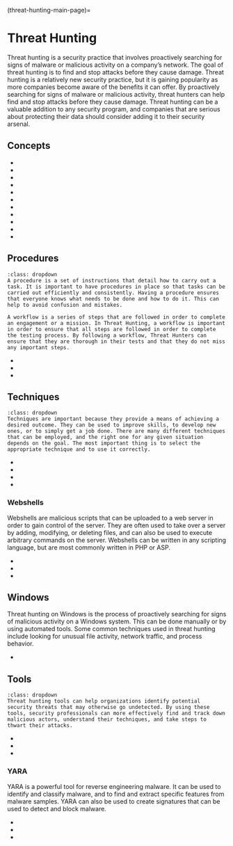 (threat-hunting-main-page)=
# Threat Hunting

Threat hunting is a security practice that involves proactively searching for signs of malware or malicious activity on a company’s network. The goal of threat hunting is to find and stop attacks before they cause damage. Threat hunting is a relatively new security practice, but it is gaining popularity as more companies become aware of the benefits it can offer. By proactively searching for signs of malware or malicious activity, threat hunters can help find and stop attacks before they cause damage. Threat hunting can be a valuable addition to any security program, and companies that are serious about protecting their data should consider adding it to their security arsenal.


## Concepts

* [](the-right-team-can-keep-small-businesses-safe-from-disaster)
* [](email-another-source-for-data-exfiltration)
* [](proactive-cyber-security-with-approaches-to-threat-hunting)
* [](threat-hunting-in-distributed-organizations-the-challenges-are-not-insurmountable)
* [](fileless-malware-a-new-type-of-malware-that-doesnt-rely-on-executable-files)
* [](threat-hunting-concepts-adversary-behavioral-identification-for-predicting-attacks)
* [](stay-one-step-ahead-of-the-hackers-by-hunting-suspicious-traffic)
* [](introduction-to-malware-endpoint-hunting)
* [](threat-modeling-basics-system-modeling)
* [](a-general-overview-of-threat-intelligence-requirements)
* [](what-is-an-indicator-of-compromise-ioc)

## Procedures

```{admonition} What is a procedure and a workflow and why are they important?
:class: dropdown
A procedure is a set of instructions that detail how to carry out a task. It is important to have procedures in place so that tasks can be carried out efficiently and consistently. Having a procedure ensures that everyone knows what needs to be done and how to do it. This can help to avoid confusion and mistakes.

A workflow is a series of steps that are followed in order to complete an engagement or a mission. In Threat Hunting, a workflow is important in order to ensure that all steps are followed in order to complete the testing process. By following a workflow, Threat Hunters can ensure that they are thorough in their tests and that they do not miss any important steps. 
```

* [](a-general-overview-of-threat-modeling-workflow)
* [](understanding-the-threat-hunting-process-step-by-step)
* [](improve-efficiency-by-generating-a-hypothesis-before-beginning-a-threat-hunt)

## Techniques

```{admonition} Why is learning Threat Hunting techniques important?
:class: dropdown
Techniques are important because they provide a means of achieving a desired outcome. They can be used to improve skills, to develop new ones, or to simply get a job done. There are many different techniques that can be employed, and the right one for any given situation depends on the goal. The most important thing is to select the appropriate technique and to use it correctly.
```

* [](detecting-exfiltration-over-network-protocols)
* [](train-threat-hunters-and-develop-your-threat-hunting-program-with-threat-emulation)
* [](analyzing-malicious-code-without-reverse-engineering-the-assembly)
* [](dont-overlook-dns-in-your-threat-hunting-arsenal)

### Webshells

Webshells are malicious scripts that can be uploaded to a web server in order to gain control of the server. They are often used to take over a server by adding, modifying, or deleting files, and can also be used to execute arbitrary commands on the server. Webshells can be written in any scripting language, but are most commonly written in PHP or ASP.

* [](intro-to-hunting-webshells)
* [](hunting-webshells-tools)
* [](hunting-webshells-linux-and-windows-commands)

## Windows

Threat hunting on Windows is the process of proactively searching for signs of malicious activity on a Windows system. This can be done manually or by using automated tools. Some common techniques used in threat hunting include looking for unusual file activity, network traffic, and process behavior. 

* [](threat-hunting-windows-event-logs)

## Tools

```{admonition} Why do I need to master Threat Hunting tools?
:class: dropdown
Threat hunting tools can help organizations identify potential security threats that may otherwise go undetected. By using these tools, security professionals can more effectively find and track down malicious actors, understand their techniques, and take steps to thwart their attacks. 
```

* [](malware-hunting-detection-tools)
* [](threat-hunting-siem-elk-stack-splunk)
* [](make-your-incident-response-and-threat-hunting-easier-with-powershell-hunting-tools)

### YARA

YARA is a powerful tool for reverse engineering malware. It can be used to identify and classify malware, and to find and extract specific features from malware samples. YARA can also be used to create signatures that can be used to detect and block malware.

* [](yara-a-powerful-malware-analysis-tool-for-detecting-ioc-s-part-1)
* [](yara-a-powerful-malware-analysis-tool-for-detecting-ioc-s-part-2)
* [](using-yara-for-threat-hunting-in-enterprise-environments)
